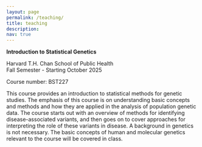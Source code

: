 ```yaml
---
layout: page
permalink: /teaching/
title: teaching
description: 
nav: true
---
```


**Introduction to Statistical Genetics**

Harvard T.H. Chan School of Public Health  
Fall Semester - Starting October 2025

Course number: BST227

This course provides an introduction to statistical methods for genetic studies.
The emphasis of this course is on understanding basic concepts and methods and how
they are applied in the analysis of population genetic data. The course starts out
with an overview of methods for identifying disease-associated variants, and then goes
on to cover approaches for interpreting the role of these variants in disease.
A background in genetics is not necessary. The basic concepts of human and molecular
genetics relevant to the course will be covered in class.
